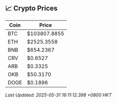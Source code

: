 ## 📈 Crypto Prices

| Coin | Price |
| ---- | ----- |
| BTC | $103807.8855 |
| ETH | $2525.3558 |
| BNB | $654.2367 |
| CRV | $0.6527 |
| ARB | $0.3325 |
| OKB | $50.3170 |
| DOGE | $0.1896 |

_Last Updated: 2025-05-31 16:11:12.398 +0800 HKT_